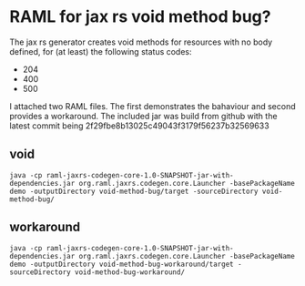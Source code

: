 # RAML for jax rs void method bug?

The jax rs generator creates void methods for resources with no body defined, for (at least) the following status codes:

- 204
- 400
- 500

I attached two RAML files. The first demonstrates the bahaviour and second provides a workaround.
The included jar was build from github with the latest commit being 2f29fbe8b13025c49043f3179f56237b32569633

## void 
```terminal
java -cp raml-jaxrs-codegen-core-1.0-SNAPSHOT-jar-with-dependencies.jar org.raml.jaxrs.codegen.core.Launcher -basePackageName demo -outputDirectory void-method-bug/target -sourceDirectory void-method-bug/
```

## workaround
```terminal
java -cp raml-jaxrs-codegen-core-1.0-SNAPSHOT-jar-with-dependencies.jar org.raml.jaxrs.codegen.core.Launcher -basePackageName demo -outputDirectory void-method-bug-workaround/target -sourceDirectory void-method-bug-workaround/
```

